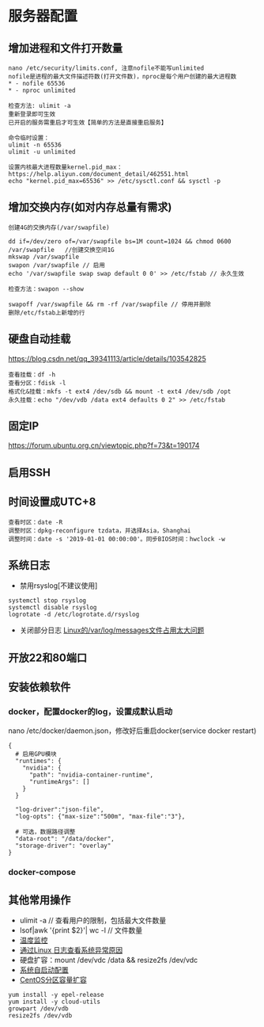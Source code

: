 # 服务器配置
## 增加进程和文件打开数量
```
nano /etc/security/limits.conf, 注意nofile不能写unlimited
nofile是进程的最大文件描述符数(打开文件数)，nproc是每个用户创建的最大进程数
* - nofile 65536
* - nproc unlimited

检查方法: ulimit -a
重新登录即可生效
已开启的服务需重启才可生效【简单的方法是直接重启服务】

命令临时设置：
ulimit -n 65536
ulimit -u unlimited

设置内核最大进程数量kernel.pid_max：https://help.aliyun.com/document_detail/462551.html
echo "kernel.pid_max=65536" >> /etc/sysctl.conf && sysctl -p
```

## 增加交换内存(如对内存总量有需求)
```
创建4G的交换内存(/var/swapfile)

dd if=/dev/zero of=/var/swapfile bs=1M count=1024 && chmod 0600 /var/swapfile   //创建交换空间1G
mkswap /var/swapfile
swapon /var/swapfile // 启用
echo '/var/swapfile swap swap default 0 0' >> /etc/fstab // 永久生效

检查方法：swapon --show

swapoff /var/swapfile && rm -rf /var/swapfile // 停用并删除
删除/etc/fstab上新增的行
```
## 硬盘自动挂载
https://blog.csdn.net/qq_39341113/article/details/103542825
```
查看挂载：df -h
查看分区：fdisk -l
格式化&挂载：mkfs -t ext4 /dev/sdb && mount -t ext4 /dev/sdb /opt
永久挂载：echo "/dev/vdb /data ext4 defaults 0 2" >> /etc/fstab
```
## 固定IP
https://forum.ubuntu.org.cn/viewtopic.php?f=73&t=190174

## 启用SSH

## 时间设置成UTC+8
```
查看时区：date -R
调整时区：dpkg-reconfigure tzdata，并选择Asia，Shanghai
调整时间：date -s '2019-01-01 00:00:00'。同步BIOS时间：hwclock -w
```
## 系统日志
* 禁用rsyslog[不建议使用]
```
systemctl stop rsyslog
systemctl disable rsyslog
logrotate -d /etc/logrotate.d/rsyslog
```
* 关闭部分日志 [Linux的/var/log/messages文件占用太大问题](https://www.jianshu.com/p/97fe34062a74)

## 开放22和80端口

## 安装依赖软件
### docker，配置docker的log，设置成默认启动
nano /etc/docker/daemon.json，修改好后重启docker(service docker restart)

```
{
  # 启用GPU模块
  "runtimes": {
    "nvidia": {
      "path": "nvidia-container-runtime",
      "runtimeArgs": []
    }
  }

  "log-driver":"json-file",
  "log-opts": {"max-size":"500m", "max-file":"3"},

  # 可选，数据路径调整
  "data-root": "/data/docker",
  "storage-driver": "overlay"
}
```

### docker-compose

## 其他常用操作
* ulimit -a // 查看用户的限制，包括最大文件数量
* lsof|awk '{print $2}'| wc -l // 文件数量
* [温度监控](https://www.linuxprobe.com/ubuntu-cpu-temperature.html)
* [通过Linux 日志查看系统异常原因](https://blog.51cto.com/svsky/1672587)
* 硬盘扩容：mount /dev/vdc /data && resize2fs /dev/vdc
* [系统自启动配置](https://andrewwang79.gitbooks.io/ops/linux/common.html#%E7%B3%BB%E7%BB%9F%E8%87%AA%E5%90%AF%E5%8A%A8%E9%85%8D%E7%BD%AE)
* [CentOS分区容量扩容](https://blog.csdn.net/qingchi62/article/details/106939855)
```
yum install -y epel-release
yum install -y cloud-utils
growpart /dev/vdb
resize2fs /dev/vdb
```
